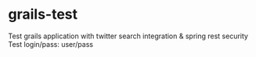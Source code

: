 # grails-test
Test grails application with twitter search integration & spring rest security
Test login/pass: user/pass

